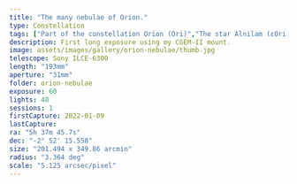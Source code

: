 ```yaml
---
title: "The many nebulae of Orion."
type: Constellation
tags: ["Part of the constellation Orion (Ori)","The star Alnilam (εOri)","The star Alnitak (ζOri)","The star Mintaka (δOri)","NGC1976","M42","IC434","NGC2024","The star θ1Ori","The star θ2Ori","NGC1982","M43","The star σOri","IC431","IC432","NGC2023","The star 42Ori","IC423","NGC1973","NGC1981","NGC1975","NGC1977","IC426","The star 45Ori","Great Orion Nebula","Orion Nebula","the Running Man Nebula","Mairan's Nebula","IC420","Flame Nebula","Orion B","Upper Sword"]
description: First long exposure using my CGEM-II mount.
image: assets/images/gallery/orion-nebulae/thumb.jpg
telescope: Sony ILCE-6300
length: "193mm"
aperture: "31mm"
folder: orion-nebulae
exposure: 60
lights: 40
sessions: 1
firstCapture: 2022-01-09 
lastCapture:
ra: "5h 37m 45.7s"
dec: "-2° 52' 15.558"
size: "201.494 x 349.86 arcmin"
radius: "3.364 deg"
scale: "5.125 arcsec/pixel"
---
```

